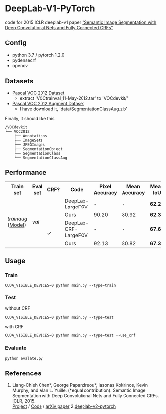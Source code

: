 # DeepLab-V1-PyTorch

code for 2015 ICLR deeplab-v1 paper ["Semantic Image Segmentation with Deep Convolutional Nets and Fully Connected CRFs"](http://arxiv.org/pdf/1412.7062.pdf)

## Config
- python 3.7 / pytorch 1.2.0
- pydensecrf
- opencv

## Datasets
- [Pascal VOC 2012 Dataset](http://host.robots.ox.ac.uk/pascal/VOC/voc2012/)
    - extract 'VOCtrainval_11-May-2012.tar' to 'VOCdevkit/'
- [Pascal VOC 2012 Augment Dataset](https://github.com/shelhamer/fcn.berkeleyvision.org/tree/master/data/pascal)
    - I have download it, 'data/SegmentationClassAug.zip'

Finally, it should like this
```
/VOCdevkit
└── VOC2012
    ├── Annotations
    ├── ImageSets
    ├── JPEGImages
    ├── SegmentationObject
    └── SegmentationClass
    └── SegmentationClassAug
```

## Performance
<table>
    <tr>
        <th>Train set</th>
        <th>Eval set</th>
        <th>CRF?</th>
        <th>Code</th>
        <th>Pixel<br>Accuracy</th>
        <th>Mean<br>Accuracy</th>
        <th>Mean IoU</th>
        <th>FreqW IoU</th>
    </tr>
    <tr>
        <td rowspan="4">
            <i>trainaug</i><br>
            (<a href='https://drive.google.com/file/d/1FaW2Sp7Jj3eaoyZtbabM1IWZnuScN-u6/view?usp=sharing'>Model</a>)
        </td>
        <td rowspan="4"><i>val</i></td>
        <td rowspan="2"></td>
        <td>DeepLab-LargeFOV</td>
        <td>-</td>
        <td>-</td>
        <td><strong>62.25</strong></td>
        <td>-</td>
    </tr>
    <tr>
        <td>Ours</td>
        <td>90.20</td>
        <td>80.92</td>
        <td><strong>62.34</td>
        <td>83.58</td>
    </tr>
    <tr>
        <td rowspan="2">&#10003;</td>
        <td>DeepLab-CRF-LargeFOV</td>
        <td>-</td>
        <td>-</td>
        <td><strong>67.64</strong></td>
        <td>-</td>
    </tr>
    <tr>
        <td>Ours</td>
        <td>92.13</td>
        <td>80.82</td>
        <td><strong>67.37</strong></td>
        <td>86.26</td>
    </tr>
</table>

## Usage
### Train
```
CUDA_VISIBLE_DEVICES=0 python main.py --type=train
```
### Test
without CRF
```
CUDA_VISIBLE_DEVICES=0 python main.py --type=test
```

with CRF
```
CUDA_VISIBLE_DEVICES=0 python main.py --type=test --use_crf
```

### Evaluate
```
python evalate.py
```

## References
1. Liang-Chieh Chen*, George Papandreou*, Iasonas Kokkinos, Kevin Murphy, and Alan L. Yuille. (*equal contribution). Semantic Image Segmentation with Deep Convolutional Nets and Fully Connected CRFs. ICLR,
2015.<br>
[Project](http://liangchiehchen.com/projects/DeepLab.html) /
[Code](https://bitbucket.org/aquariusjay/deeplab-public-ver2) / [arXiv
paper](http://arxiv.org/pdf/1412.7062.pdf)
2.[deeplab-v2-pytorch](https://github.com/kazuto1011/deeplab-pytorch)